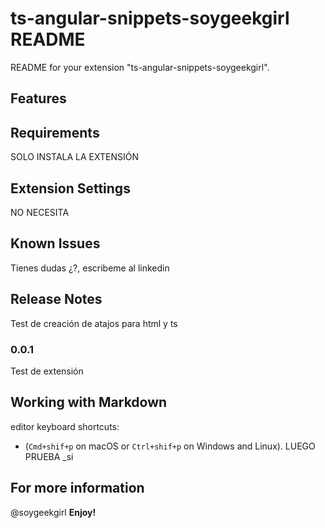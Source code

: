 # ts-angular-snippets-soygeekgirl README

README for your extension "ts-angular-snippets-soygeekgirl". 
## Features


## Requirements

SOLO INSTALA LA EXTENSIÓN

## Extension Settings

NO NECESITA 
## Known Issues

Tienes dudas ¿?, escribeme al linkedin

## Release Notes

Test de creación de atajos para html y ts

### 0.0.1
Test de extensión


## Working with Markdown

 editor keyboard shortcuts:

* (`Cmd+shif+p` on macOS or `Ctrl+shif+p` on Windows and Linux).
LUEGO PRUEBA _si


## For more information
@soygeekgirl
**Enjoy!**
